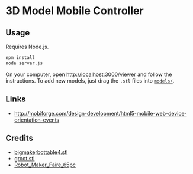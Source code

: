 # 3D Model Mobile Controller

## Usage

Requires Node.js.

```bash
npm install
node server.js
```

On your computer, open [http://localhost:3000/viewer](http://localhost:3000/viewer) and follow the instructions. To add new models, just drag the `.stl` files into [`models/`](models/).

## Links

* http://mobiforge.com/design-development/html5-mobile-web-device-orientation-events

## Credits

* [bigmakerbottable4.stl](http://www.thingiverse.com/thing:19104)
* [groot.stl](http://www.thingiverse.com/thing:478806)
* [Robot_Maker_Faire_65pc](http://www.thingiverse.com/thing:331035)
